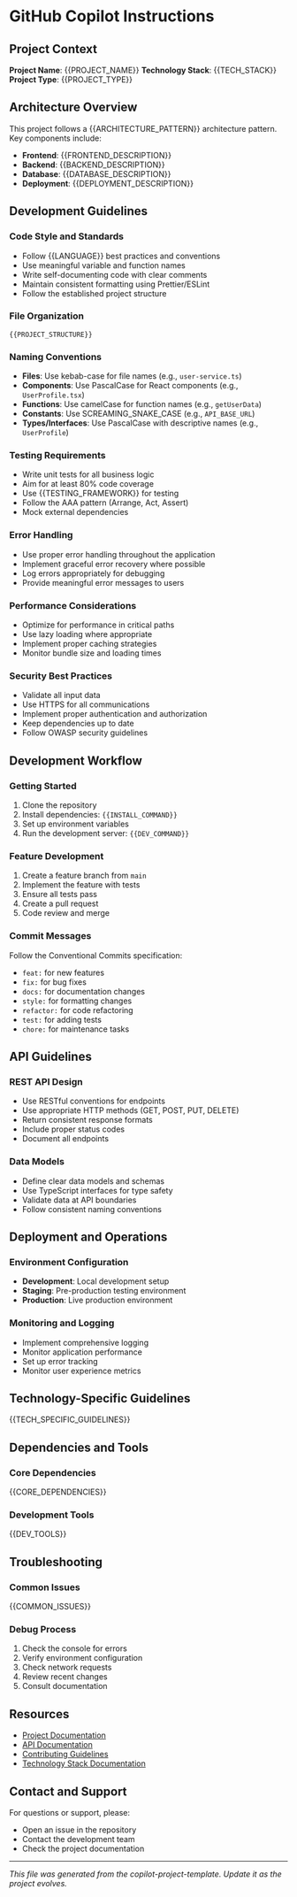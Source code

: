 # GitHub Copilot Instructions

## Project Context

**Project Name**: {{PROJECT_NAME}}
**Technology Stack**: {{TECH_STACK}}
**Project Type**: {{PROJECT_TYPE}}

## Architecture Overview

This project follows a {{ARCHITECTURE_PATTERN}} architecture pattern. Key components include:

- **Frontend**: {{FRONTEND_DESCRIPTION}}
- **Backend**: {{BACKEND_DESCRIPTION}}
- **Database**: {{DATABASE_DESCRIPTION}}
- **Deployment**: {{DEPLOYMENT_DESCRIPTION}}

## Development Guidelines

### Code Style and Standards

- Follow {{LANGUAGE}} best practices and conventions
- Use meaningful variable and function names
- Write self-documenting code with clear comments
- Maintain consistent formatting using Prettier/ESLint
- Follow the established project structure

### File Organization

```
{{PROJECT_STRUCTURE}}
```

### Naming Conventions

- **Files**: Use kebab-case for file names (e.g., `user-service.ts`)
- **Components**: Use PascalCase for React components (e.g., `UserProfile.tsx`)
- **Functions**: Use camelCase for function names (e.g., `getUserData`)
- **Constants**: Use SCREAMING_SNAKE_CASE (e.g., `API_BASE_URL`)
- **Types/Interfaces**: Use PascalCase with descriptive names (e.g., `UserProfile`)

### Testing Requirements

- Write unit tests for all business logic
- Aim for at least 80% code coverage
- Use {{TESTING_FRAMEWORK}} for testing
- Follow the AAA pattern (Arrange, Act, Assert)
- Mock external dependencies

### Error Handling

- Use proper error handling throughout the application
- Implement graceful error recovery where possible
- Log errors appropriately for debugging
- Provide meaningful error messages to users

### Performance Considerations

- Optimize for performance in critical paths
- Use lazy loading where appropriate
- Implement proper caching strategies
- Monitor bundle size and loading times

### Security Best Practices

- Validate all input data
- Use HTTPS for all communications
- Implement proper authentication and authorization
- Keep dependencies up to date
- Follow OWASP security guidelines

## Development Workflow

### Getting Started

1. Clone the repository
2. Install dependencies: `{{INSTALL_COMMAND}}`
3. Set up environment variables
4. Run the development server: `{{DEV_COMMAND}}`

### Feature Development

1. Create a feature branch from `main`
2. Implement the feature with tests
3. Ensure all tests pass
4. Create a pull request
5. Code review and merge

### Commit Messages

Follow the Conventional Commits specification:
- `feat:` for new features
- `fix:` for bug fixes
- `docs:` for documentation changes
- `style:` for formatting changes
- `refactor:` for code refactoring
- `test:` for adding tests
- `chore:` for maintenance tasks

## API Guidelines

### REST API Design

- Use RESTful conventions for endpoints
- Use appropriate HTTP methods (GET, POST, PUT, DELETE)
- Return consistent response formats
- Include proper status codes
- Document all endpoints

### Data Models

- Define clear data models and schemas
- Use TypeScript interfaces for type safety
- Validate data at API boundaries
- Follow consistent naming conventions

## Deployment and Operations

### Environment Configuration

- **Development**: Local development setup
- **Staging**: Pre-production testing environment
- **Production**: Live production environment

### Monitoring and Logging

- Implement comprehensive logging
- Monitor application performance
- Set up error tracking
- Monitor user experience metrics

## Technology-Specific Guidelines

{{TECH_SPECIFIC_GUIDELINES}}

## Dependencies and Tools

### Core Dependencies
{{CORE_DEPENDENCIES}}

### Development Tools
{{DEV_TOOLS}}

## Troubleshooting

### Common Issues

{{COMMON_ISSUES}}

### Debug Process

1. Check the console for errors
2. Verify environment configuration
3. Check network requests
4. Review recent changes
5. Consult documentation

## Resources

- [Project Documentation](./docs/)
- [API Documentation]({{API_DOCS_URL}})
- [Contributing Guidelines](./CONTRIBUTING.md)
- [Technology Stack Documentation]({{TECH_DOCS_URL}})

## Contact and Support

For questions or support, please:
- Open an issue in the repository
- Contact the development team
- Check the project documentation

---

*This file was generated from the copilot-project-template. Update it as the project evolves.*

